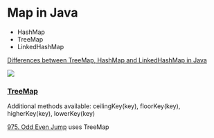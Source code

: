# Map in Java

- HashMap
- TreeMap
- LinkedHashMap

[Differences between TreeMap, HashMap and LinkedHashMap in Java](https://www.geeksforgeeks.org/differences-treemap-hashmap-linkedhashmap-java/)

![](https://media.geeksforgeeks.org/wp-content/uploads/comparisonTable.png)

### [TreeMap](https://docs.oracle.com/javase/8/docs/api/java/util/TreeMap.html)
Additional methods available: ceilingKey(key), floorKey(key), higherKey(key), lowerKey(key)  

[975. Odd Even Jump](https://leetcode.com/problems/odd-even-jump/) uses TreeMap  
